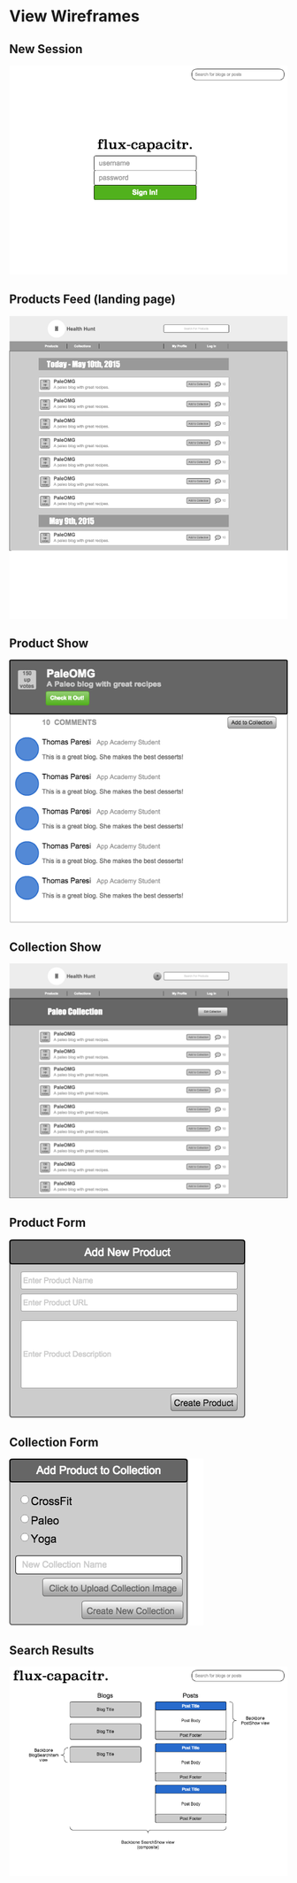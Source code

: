 # View Wireframes

## New Session
![new-session]

## Products Feed (landing page)
![products-feed]

## Product Show
![product-show]

## Collection Show
![collection-show]

## Product Form
![product-form]

## Collection Form
![collection-form]

## Search Results
![search-results]

[new-session]: ./wireframes/new_session.png
[products-feed]: ./wireframes/products_feed.png
[product-show]: ./wireframes/product_show.png
[collection-show]: ./wireframes/collection_show.png
[product-form]: ./wireframes/product_form.png
[collection-form]: ./wireframes/collection_form.png
[search-results]: ./wireframes/search_results.png
